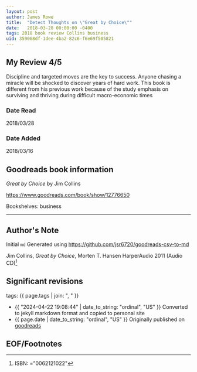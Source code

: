 ```yaml
---
layout: post
author: James Rowe
title:  "Detect Thoughts on \"Great by Choice\""
date:   2018-03-28 00:00:00 -0400
tags: 2018 book review Collins business
uid: 359068df-1dee-4ba2-82c6-f6e69f505821
---
```


<!-- highly dependent on how you personally use jekyll templates, and how you want this to show up -->
<!-- escape any jekyll keys with double brackets -->

## My Review 4/5

Discipline and targeted moves are the key to success. Anyone chasing a miracle will be shocked to discover years of hard work. This book is different from his previous work because of the study emphasis on surviving and thriving during difficult macro-economic times

### Date Read
2018/03/28

### Date Added
2018/03/16

## Goodreads book information

*Great by Choice* by Jim Collins

https://www.goodreads.com/book/show/12776650

Bookshelves: business

---

## Author's Note

Initial `md` Generated using https://github.com/jsr6720/goodreads-csv-to-md

Jim Collins, *Great by Choice*, Morten T. Hansen HarperAudio 2011 (Audio CD)[^1]

## Significant revisions

tags: {{ page.tags | join: ", " }} <!-- todo move this somewhere -->

- {{ "2024-04-22 19:08:44" | date_to_string: "ordinal", "US" }} Converted to jekyll markdown format and copied to personal site
- {{ page.date | date_to_string: "ordinal", "US" }} Originally published on [goodreads](https://www.goodreads.com)

## EOF/Footnotes

[^1]: ISBN: ="0062121022"